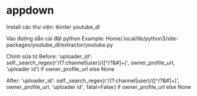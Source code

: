 # appdown

Install các thư viện:
tkinter
youtube_dl

Vào đường dẫn cài đặt python
Example: Home/.local/lib/python3/site-packages/youtube_dl/extractor/youtube.py

Chỉnh sửa từ
Before:
'uploader_id': self._search_regex(r'/(?:channel|user)/([^/?&#]+)', owner_profile_url, 'uploader id') if owner_profile_url else None

After:
'uploader_id': self._search_regex(r'/(?:channel|user)/([^/?&#]+)', owner_profile_url, 'uploader id' , fatal=False ) if owner_profile_url else None
